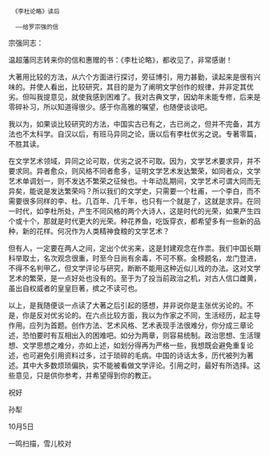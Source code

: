      《李杜论略》读后 

      ——给罗宗强的信 

  宗强同志： 

  温超藩同志转来你的信和惠赠的书：《李杜论略》，都收见了，非常感谢！ 

  大著用比较的方法，从六个方面进行探讨，旁征博引，用力甚勤，读起来是很有兴味的。并使人看出，比较研究，其目的是为了阐明文学创作的规律，并非定其优劣。但叫我提意见，就使我感到困难了。我对古典文学，因幼年未能专修，后来是零碎补习，所以知道得很少。感于你高雅的嘱望，也随便谈谈吧。 

  我以为，如果谈比较研究的方法，中国实古已有之，古已尚之，但并不完备，其方法也不太科学。自汉以后，有班马异同之论，唐以后有李杜优劣之说。专著零篇，不胜其读。 

  在文学艺术领域，异同之论可取，优劣之说不可取。因为，文学艺术要求异，并不要求同。异者愈众，则风格不同者愈多，证明文学艺术发达繁荣，如同者众，文学艺术单调划一，则不发达不繁荣之征候也。十年动乱期间，文学艺术可谓大同而无异矣，能说是发达繁荣吗？所以我们的文学史，只需要一个杜甫，一个李白，而不需要很多同样的李、杜。几百年、几千年，也只有一个就是了，这就是求异。在同一时代，如李杜所处，产生不同风格的两个大诗人，这是时代的光荣，如果产生四个或十个，那就是时代更大的光荣。种花养鱼，吃饭穿衣，都希望多有一些新的品种，新的花样。何况作为人类精神食粮的文学艺术？ 

  但有人，一定要在两人之间，定出个优劣来，这是封建观念在作祟。我们中国长期科举取士，名次观念很重，时至今日尚有余毒，不可不察。金榜题名，龙门登进，不得不名判甲乙，但文学评论与研究，断断不能用这种近似儿戏的办法。这对文学艺术的繁荣，是一点好处也没有的。至于为了投当前政治之机，对古人信口雌黄，虽出自权威者的皇皇巨著，摈之不读可也。 

  以上，是我随便谈一点读了大著之后引起的感想，并非说你是主张优劣论的。不是，你是反对优劣论的。在六点比较方面，我以为作家之不同，生活经历，起主导作用。应列为首题。创作方法、艺术风格、艺术表现手法很难分，你分成三章论述，恐怕要时有互相出入的困难吧。如分为两章，则容易统制。政治思想、生活理想、文学思想之难分，亦如上述，如划分得再为严格一些，我想既会避免重复论述，也可避免引用资料过多，过于琐碎的毛病。中国的诗话太多，历代被列为著述。其中大多数烦琐偏执，实不能被看做文学评论。引用之时，最好有所选择。这些意见，只是供你参考，并希望得到你的教正。 

  祝好 

  孙犁 

  10月5日 

  一鸣扫描，雪儿校对 

